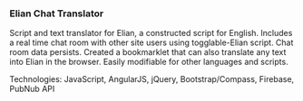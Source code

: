 ### Elian Chat Translator

Script and text translator for Elian, a constructed script for English. Includes a real time chat room with other site users using togglable-Elian script. Chat room data persists. Created a bookmarklet that can also translate any text into Elian in the browser. Easily modifiable for other languages and scripts.

Technologies: JavaScript, AngularJS, jQuery, Bootstrap/Compass, Firebase, PubNub API
